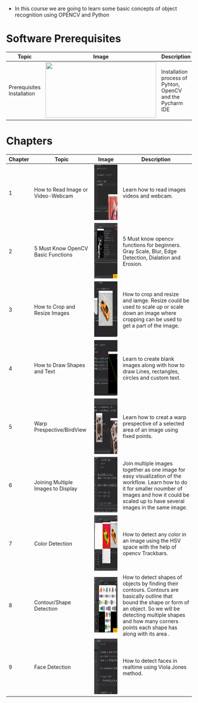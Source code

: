 - In this course we are going to learn some basic concepts of object recognition using OPENCV and Python




# Software Prerequisites

| Topic  |Image   |Description   |
| ------------ | ------------ | ------------ |
|  Prerequisites Installation |<img src="https://github.com/Jobar86/objectrecognition_course/blob/main/Tumbnails/download.GIF" width="300" height="150" />| Installation process of Pyhton, OpenCV and the Pycharm IDE |


# Chapters

|Chapter|Topic|Image|Description|
|----|----|----|----|
|1| How to Read Image or Video-Webcam| <img src="https://github.com/Jobar86/objectrecognition_course/blob/main/Tumbnails/Chapter1.gif" width="360" height="150" /> | Learn how to read images videos and webcam.  </br> |
|2| 5 Must Know OpenCV Basic Functions| <img src="https://github.com/Jobar86/objectrecognition_course/blob/main/Tumbnails/Chapter2.gif" width="300" height="150" /> |     5 Must know opencv functions for beginners. Gray Scale, Blur, Edge Detection, Dialation and Erosion.  </br> |
|3| How to Crop and Resize Images| <img src="https://github.com/Jobar86/objectrecognition_course/blob/main/Tumbnails/Chapter3.gif" width="300" height="150" /> |   How to crop and resize and iamge. Resize could be used to scale up or scale down an image where cropping can be used to get a part of the image. </br> |
|4| How to Draw Shapes and Text| <img src="https://github.com/Jobar86/objectrecognition_course/blob/main/Tumbnails/Chapter4.gif" width="300" height="150" /> |      Learn to create blank images along with how to draw Lines, rectangles, circles and custom text.   </br> |
|5| Warp Prespective/BirdView| <img src="https://github.com/Jobar86/objectrecognition_course/blob/main/Tumbnails/Chapter5.gif" width="300" height="150" />  |      Learn how to creat a warp prespective of a selected area of an image using fixed points.   </br> |
|6| Joining Multiple Images to Display| <img src="https://github.com/Jobar86/objectrecognition_course/blob/main/Tumbnails/Chapter6.gif" width="300" height="150" /> |      Join multiple images together as one image for easy visualization of the workflow. Learn how to do it for smaller noumber of images and how it could be scaled up to have several images in the same image.   </br> |
|7| Color Detection| <img src="https://github.com/Jobar86/objectrecognition_course/blob/main/Tumbnails/Chapter7.gif" width="300" height="150" />   |How to detect any color in an image using the HSV space with the help of opencv Trackbars.  </br> |
|8| Contour/Shape Detection| <img src="https://github.com/Jobar86/objectrecognition_course/blob/main/Tumbnails/Chapter8.gif" width="300" height="150" />      |How to detect shapes of objects by finding their contours. Contours are basically outline that bound the shape or form of an object. So we will be detecting multiple shapes and how many corners points each shape has along with its area .   </br> |
|9| Face Detection| <img src="https://github.com/Jobar86/objectrecognition_course/blob/main/Tumbnails/Chapter9.gif" width="300" height="150" />   |How to detect faces in realtime using Viola Jones method.   </br> |
